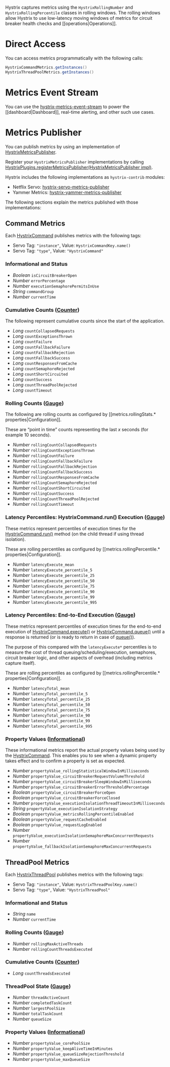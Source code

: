 Hystrix captures metrics using the `HystrixRollingNumber` and `HystrixRollingPercentile` classes in rolling windows. The rolling windows allow Hystrix to use low-latency moving windows of metrics for circuit breaker health checks and [[operations|Operations]].

# Direct Access

You can access metrics programmatically with the following calls:

```java
HystrixCommandMetrics.getInstances()
HystrixThreadPoolMetrics.getInstances()
```

# Metrics Event Stream

You can use the [hystrix-metrics-event-stream](../tree/master/hystrix-contrib/hystrix-metrics-event-stream) to power the [[dashboard|Dashboard]], real-time alerting, and other such use cases.

# Metrics Publisher

You can publish metrics by using an implementation of [HystrixMetricsPublisher](http://netflix.github.com/Hystrix/javadoc/index.html?com/netflix/hystrix/strategy/metrics/HystrixMetricsPublisher.html).

Register your `HystrixMetricsPublisher` implementations by calling [HystrixPlugins.registerMetricsPublisher(HystrixMetricsPublisher impl)](http://netflix.github.com/Hystrix/javadoc/index.html?com/netflix/hystrix/strategy/HystrixPlugins.html#registerMetricsPublisher\(com.netflix.hystrix.strategy.metrics.HystrixMetricsPublisher\)).

Hystrix includes the following implementations as `hystrix-contrib` modules:
- Netflix Servo: [hystrix-servo-metrics-publisher](../tree/master/hystrix-contrib/hystrix-servo-metrics-publisher)
- Yammer Metrics: [hystrix-yammer-metrics-publisher](../tree/master/hystrix-contrib/hystrix-yammer-metrics-publisher)

The following sections explain the metrics published with those implementations:

## Command Metrics

Each [HystrixCommand](http://netflix.github.com/Hystrix/javadoc/index.html?com/netflix/HystrixCommand.html) publishes metrics with the following tags:

* Servo Tag: `"instance"`, Value: `HystrixCommandKey.name()`
* Servo Tag: `"type"`, Value: `"HystrixCommand"`

### Informational and Status

* _Boolean_ `isCircuitBreakerOpen`  
* _Number_ `errorPercentage`
* _Number_ `executionSemaphorePermitsInUse`
* _String_ `commandGroup`
* _Number_ `currentTime`

### Cumulative Counts ([Counter](https://github.com/Netflix/servo/blob/master/servo-core/src/main/java/com/netflix/servo/monitor/Counter.java))

The following represent cumulative counts since the start of the application.

* _Long_ `countCollapsedRequests`
* _Long_ `countExceptionsThrown`
* _Long_ `countFailure`
* _Long_ `countFallbackFailure`
* _Long_ `countFallbackRejection`
* _Long_ `countFallbackSuccess`
* _Long_ `countResponsesFromCache`
* _Long_ `countSemaphoreRejected`
* _Long_ `countShortCircuited`
* _Long_ `countSuccess`
* _Long_ `countThreadPoolRejected`
* _Long_ `countTimeout`

### Rolling Counts ([Gauge](https://github.com/Netflix/servo/blob/master/servo-core/src/main/java/com/netflix/servo/monitor/Gauge.java))

The following are rolling counts as configured by [[metrics.rollingStats.* properties|Configuration]].

These are &ldquo;point in time&rdquo; counts representing the last _x_ seconds (for example 10 seconds).

* _Number_ `rollingCountCollapsedRequests`
* _Number_ `rollingCountExceptionsThrown`
* _Number_ `rollingCountFailure`
* _Number_ `rollingCountFallbackFailure`
* _Number_ `rollingCountFallbackRejection`
* _Number_ `rollingCountFallbackSuccess`
* _Number_ `rollingCountResponsesFromCache`
* _Number_ `rollingCountSemaphoreRejected`
* _Number_ `rollingCountShortCircuited`
* _Number_ `rollingCountSuccess`
* _Number_ `rollingCountThreadPoolRejected`
* _Number_ `rollingCountTimeout`

### Latency Percentiles: HystrixCommand.run() Execution ([Gauge](https://github.com/Netflix/servo/blob/master/servo-core/src/main/java/com/netflix/servo/monitor/Gauge.java))

These metrics represent percentiles of execution times for the [HystrixCommand.run()](http://netflix.github.com/Hystrix/javadoc/index.html?com/netflix/hystrix/HystrixCommand.html#run\(\)) method (on the child thread if using thread isolation).

These are rolling percentiles as configured by [[metrics.rollingPercentile.* properties|Configuration]].

* _Number_ `latencyExecute_mean`
* _Number_ `latencyExecute_percentile_5`
* _Number_ `latencyExecute_percentile_25`
* _Number_ `latencyExecute_percentile_50`
* _Number_ `latencyExecute_percentile_75`
* _Number_ `latencyExecute_percentile_90`
* _Number_ `latencyExecute_percentile_99`
* _Number_ `latencyExecute_percentile_995`

### Latency Percentiles: End-to-End Execution ([Gauge](https://github.com/Netflix/servo/blob/master/servo-core/src/main/java/com/netflix/servo/monitor/Gauge.java))

These metrics represent percentiles of execution times for the end-to-end execution of [HystrixCommand.execute()](http://netflix.github.com/Hystrix/javadoc/index.html?com/netflix/hystrix/HystrixCommand.html#execute\(\)) or [HystrixCommand.queue()](http://netflix.github.com/Hystrix/javadoc/index.html?com/netflix/hystrix/HystrixCommand.html#queue\(\)) until a response is returned (or is ready to return in case of [queue()](http://netflix.github.com/Hystrix/javadoc/index.html?com/netflix/hystrix/HystrixCommand.html#queue\(\))).

The purpose of this compared with the `latencyExecute*` percentiles is to measure the cost of thread queuing/scheduling/execution, semaphores, circuit breaker logic, and other aspects of overhead (including metrics capture itself).

These are rolling percentiles as configured by [[metrics.rollingPercentile.* properties|Configuration]].

* _Number_ `latencyTotal_mean`
* _Number_ `latencyTotal_percentile_5`
* _Number_ `latencyTotal_percentile_25`
* _Number_ `latencyTotal_percentile_50`
* _Number_ `latencyTotal_percentile_75`
* _Number_ `latencyTotal_percentile_90`
* _Number_ `latencyTotal_percentile_99`
* _Number_ `latencyTotal_percentile_995`

### Property Values ([Informational](https://github.com/Netflix/servo/blob/master/servo-core/src/main/java/com/netflix/servo/monitor/Informational.java))

These informational metrics report the actual property values being used by the [HystrixCommand](http://netflix.github.com/Hystrix/javadoc/index.html?com/netflix/hystrix/HystrixCommand.html). This enables you to see when a dynamic property takes effect and to confirm a property is set as expected.

* _Number_ `propertyValue_rollingStatisticalWindowInMilliseconds`
* _Number_ `propertyValue_circuitBreakerRequestVolumeThreshold`
* _Number_ `propertyValue_circuitBreakerSleepWindowInMilliseconds`
* _Number_ `propertyValue_circuitBreakerErrorThresholdPercentage`
* _Boolean_ `propertyValue_circuitBreakerForceOpen`
* _Boolean_ `propertyValue_circuitBreakerForceClosed`
* _Number_ `propertyValue_executionIsolationThreadTimeoutInMilliseconds`
* _String_ `propertyValue_executionIsolationStrategy`
* _Boolean_ `propertyValue_metricsRollingPercentileEnabled`
* _Boolean_ `propertyValue_requestCacheEnabled`
* _Boolean_ `propertyValue_requestLogEnabled`
* _Number_ `propertyValue_executionIsolationSemaphoreMaxConcurrentRequests`
* _Number_ `propertyValue_fallbackIsolationSemaphoreMaxConcurrentRequests`

## ThreadPool Metrics

Each [HystrixThreadPool](http://netflix.github.com/Hystrix/javadoc/index.html?com/netflix/hystrix/HystrixThreadPool.html) publishes metrics with the following tags:

* Servo Tag: `"instance"`, Value: `HystrixThreadPoolKey.name()`
* Servo Tag: `"type"`, Value: `"HystrixThreadPool"`

### Informational and Status

* _String_ `name`
* _Number_ `currentTime`

### Rolling Counts ([Gauge](https://github.com/Netflix/servo/blob/master/servo-core/src/main/java/com/netflix/servo/monitor/Gauge.java))

* _Number_ `rollingMaxActiveThreads`
* _Number_ `rollingCountThreadsExecuted`

### Cumulative Counts ([Counter](https://github.com/Netflix/servo/blob/master/servo-core/src/main/java/com/netflix/servo/monitor/Counter.java))

* _Long_ `countThreadsExecuted`

### ThreadPool State ([Gauge](https://github.com/Netflix/servo/blob/master/servo-core/src/main/java/com/netflix/servo/monitor/Gauge.java))

* _Number_ `threadActiveCount`
* _Number_ `completedTaskCount`
* _Number_ `largestPoolSize`
* _Number_ `totalTaskCount`
* _Number_ `queueSize`

### Property Values ([Informational](https://github.com/Netflix/servo/blob/master/servo-core/src/main/java/com/netflix/servo/monitor/Informational.java))

* _Number_ `propertyValue_corePoolSize`
* _Number_ `propertyValue_keepAliveTimeInMinutes`
* _Number_ `propertyValue_queueSizeRejectionThreshold`
* _Number_ `propertyValue_maxQueueSize`